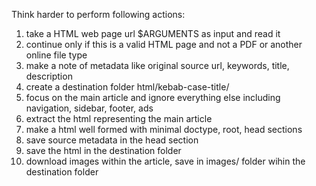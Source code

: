 Think harder to perform following actions:
1. take a HTML web page url $ARGUMENTS as input and read it
2. continue only if this is a valid HTML page and not a PDF or another online file type
3. make a note of metadata like original source url, keywords, title, description
4. create a destination folder html/kebab-case-title/
5. focus on the main article and ignore everything else including navigation, sidebar, footer, ads
6. extract the html representing the main article
7. make a html well formed with minimal doctype, root, head sections 
8. save source metadata in the head section
9. save the html in the destination folder
10. download images within the article, save in images/ folder wihin the destination folder
